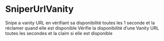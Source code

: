 # SniperUrlVanity

Snipe a vanity URL en vérifiant sa disponibilité toutes les 1 seconde et la réclamer quand elle est disponible Vérifie la disponibilité d’une Vanity URL toutes les secondes et la claim si elle est disponible
